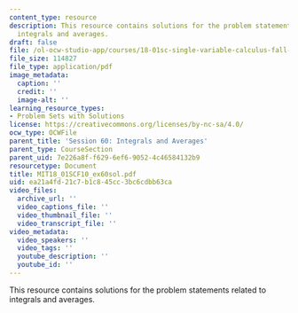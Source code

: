 ```yaml
---
content_type: resource
description: This resource contains solutions for the problem statements related to
  integrals and averages.
draft: false
file: /ol-ocw-studio-app/courses/18-01sc-single-variable-calculus-fall-2010/ea21a4fd21c7b1c845cc3bc6cdbb63ca_MIT18_01SCF10_ex60sol.pdf
file_size: 114827
file_type: application/pdf
image_metadata:
  caption: ''
  credit: ''
  image-alt: ''
learning_resource_types:
- Problem Sets with Solutions
license: https://creativecommons.org/licenses/by-nc-sa/4.0/
ocw_type: OCWFile
parent_title: 'Session 60: Integrals and Averages'
parent_type: CourseSection
parent_uid: 7e226a8f-f629-6ef6-9052-4c46584132b9
resourcetype: Document
title: MIT18_01SCF10_ex60sol.pdf
uid: ea21a4fd-21c7-b1c8-45cc-3bc6cdbb63ca
video_files:
  archive_url: ''
  video_captions_file: ''
  video_thumbnail_file: ''
  video_transcript_file: ''
video_metadata:
  video_speakers: ''
  video_tags: ''
  youtube_description: ''
  youtube_id: ''
---
```

This resource contains solutions for the problem statements related to integrals and averages.